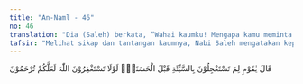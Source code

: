 ```yaml
---
title: "An-Naml - 46"
no: 46
translation: "Dia (Saleh) berkata, “Wahai kaumku! Mengapa kamu meminta disegerakan keburukan sebelum (kamu meminta) kebaikan? Mengapa kamu tidak memohon ampunan kepada Allah, agar kamu mendapat rahmat?”"
tafsir: "Melihat sikap dan tantangan kaumnya, Nabi Saleh mengatakan kepada mereka, \"Wahai kaum kerabatku, mengapa kamu sekalian ingin azab disegerakan datang menimpamu, sebelum kamu beriman dan mengerjakan kebaikan. Mengapa kamu sekalian tidak segera beriman dan tetap dalam kekafiran? Padahal keimananmu itu dapat mendatangkan pahala dan kebahagiaan abadi bagimu. Sedangkan kekafiran itu akan mengakibatkan dosa dan azab yang kekal di akhirat nanti.\"\n\nSelanjutnya Nabi Saleh menyeru agar kaumnya segera mohon ampun kepada Allah dan bertobat kepada-Nya. Dengan demikian, dosa-dosa mereka akan diampuni Allah dan rahmat yang telah diberikan-Nya ditambah lagi dengan rahmat yang lebih besar lagi."
---
```


قَالَ يٰقَوْمِ لِمَ تَسْتَعْجِلُوْنَ بِالسَّيِّئَةِ قَبْلَ الْحَسَنَةِۚ  لَوْلَا تَسْتَغْفِرُوْنَ اللّٰهَ لَعَلَّكُمْ تُرْحَمُوْنَ 
